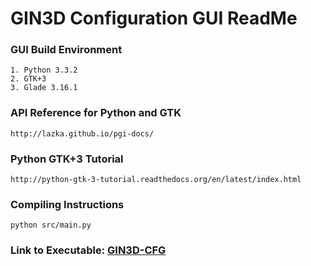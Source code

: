 # GIN3D Configuration GUI ReadMe

### GUI Build Environment
    
    1. Python 3.3.2
    2. GTK+3
    3. Glade 3.16.1

### API Reference for Python and GTK
    
    http://lazka.github.io/pgi-docs/

### Python GTK+3 Tutorial

    http://python-gtk-3-tutorial.readthedocs.org/en/latest/index.html


### Compiling Instructions

    python src/main.py

### Link to Executable: [GIN3D-CFG](https://drive.google.com/drive/folders/0B9Sh1CrE94jfV0lWdFZJdmp0Mk0?usp=sharing)
